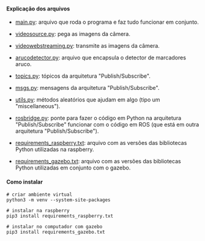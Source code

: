 #### Explicação dos arquivos

* [main.py](./main.py): arquivo que roda o programa e faz tudo funcionar em conjunto.

* [videosource.py](./videosource.py): pega as imagens da câmera.
* [videowebstreaming.py](./videowebstreaming.py): transmite as imagens da câmera.
* [arucodetector.py](./arucodetector.py): arquivo que encapsula o detector de marcadores aruco.
* [topics.py](./topics.py): tópicos da arquitetura "Publish/Subscribe".
* [msgs.py](./msgs.py): mensagens da arquitetura "Publish/Subscribe".
* [utils.py](./utils.py): métodos aleatórios que ajudam em algo (tipo um "miscellaneous").
* [rosbridge.py](./rosbridge.py): ponte para fazer o código em Python na arquitetura "Publish/Subscribe" funcionar com o código em ROS (que está em outra arquitetura "Publish/Subscribe").
* [requirements_raspberry.txt](./requirements_raspberry.txt): arquivo com as versões das bibliotecas Python utilizadas na raspberry.
* [requirements_gazebo.txt](./requirements_gazebo.txt): arquivo com as versões das bibliotecas Python utilizadas em conjunto com o gazebo.

<!--- 

#### Como rodar

```
# no computador com gazebo
python3 main.py --mode-gazebo

# na raspberry
python3 main.py --mode-raspberry

# WARNING! Se estiver usando a VPN adicione a flag "--using-vpn". Por exemplo,
python3 main.py --mode-raspberry --using-vpn
```
--->

#### Como instalar

```
# criar ambiente virtual
python3 -m venv --system-site-packages

# instalar na raspberry
pip3 install requirements_raspberry.txt

# instalar no computador com gazebo
pip3 install requirements_gazebo.txt
```
